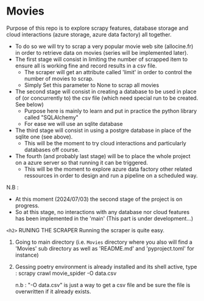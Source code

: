 # Movies

Purpose of this repo is to explore scrapy features, database storage and cloud interactions (azure storage, azure data factory) all together.

* To do so we will try to scrap a very popular movie web site (allocine.fr) in order to retrieve data on movies (series will be implemented later).
* The first stage will consist in limiting the number of scrapped item to ensure all is working fine and record results in a csv file.
  * The scraper will get an attribute called 'limit' in order to control the number of movies to scrap.
  * Simply Set this parameter to None to scrap all movies
* The second stage will consist in creating a database to be used in place of (or concurrently to) the csv file (which need special run to be created. See below)
  * Purpose here is mainly to learn and put in practice the python library called "SQLAlchemy"
  * For ease we will use an sqlite database
* The third stage will consist in using a postgre database in place of the sqlite one (see above).
  * This will be the moment to try cloud interactions and particularly databases off course.
* The fourth (and probably last stage) will be to place the whole project on a azure server so that running it can be triggered.
  * This will be the moment to explore azure data factory other related ressources in order to design and run a pipeline on a scheduled way.

N.B :

- At this moment (2024/07/03) the second stage of the project is on progress.
- So at this stage, no interactions with any database nor cloud features has been implemented in the 'main' (This part is under development...)

`<h2>` RUNING THE SCRAPER Running the scraper is quite easy.

1. Going to main directory (i.e. `Movies` directory where you also will find a 'Movies' sub directory as well as 'README.md' and 'pyproject.toml' for instance)
2. Gessing poetry environment is already installed and its shell active, type :
   scrapy crawl movie_spider -O data.csv

   n.b : "-O data.csv" is just a way to get a csv file and be sure the file is overwritten if it already exists.
